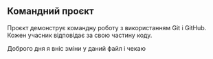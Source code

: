 ## Командний проєкт
Проєкт демонструє командну роботу з використанням Git і GitHub. Кожен учасник відповідає за свою частину коду.

Доброго дня я вніс зміни у даний файл і чекаю

